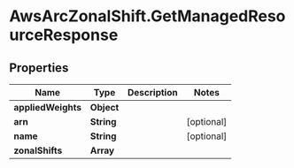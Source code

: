 # AwsArcZonalShift.GetManagedResourceResponse

## Properties

Name | Type | Description | Notes
------------ | ------------- | ------------- | -------------
**appliedWeights** | **Object** |  | 
**arn** | **String** |  | [optional] 
**name** | **String** |  | [optional] 
**zonalShifts** | **Array** |  | 


